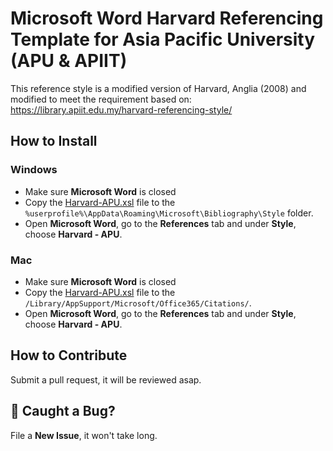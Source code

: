 # Microsoft Word Harvard Referencing Template for Asia Pacific University (APU & APIIT)

This reference style is a modified version of Harvard, Anglia (2008) and modified to meet the requirement based on:
https://library.apiit.edu.my/harvard-referencing-style/

## How to Install
### Windows
* Make sure **Microsoft Word** is closed
* Copy the [Harvard-APU.xsl](Harvard-APU.xsl) file to the `%userprofile%\AppData\Roaming\Microsoft\Bibliography\Style` folder.
* Open **Microsoft Word**, go to the **References** tab and under **Style**, choose **Harvard - APU**.

### Mac
* Make sure **Microsoft Word** is closed
* Copy the [Harvard-APU.xsl](Harvard-APU.xsl) file to the `/Library/AppSupport/Microsoft/Office365/Citations/`.
* Open **Microsoft Word**, go to the **References** tab and under **Style**, choose **Harvard - APU**.

## How to Contribute
Submit a pull request, it will be reviewed asap.

## 🐛 Caught a Bug? 
File a **New Issue**, it won't take long.
